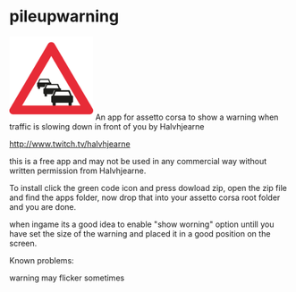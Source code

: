 # pileupwarning

<img src="https://github.com/Halvhjearne/pileupwarning/blob/master/apps/lua/pileupwarning/pileup.png" title="tempscreenshot" width="150">
An app for assetto corsa to show a warning when traffic is slowing down in front of you by Halvhjearne

http://www.twitch.tv/halvhjearne

this is a free app and may not be used in any commercial way without written permission from Halvhjearne.

To install click the green code icon and press dowload zip, open the zip file and find the apps folder, now drop that into your assetto corsa root folder and you are done.

when ingame its a good idea to enable "show worning" option untill you have set the size of the warning and placed it in a good position on the screen.

Known problems: 

warning may flicker sometimes
